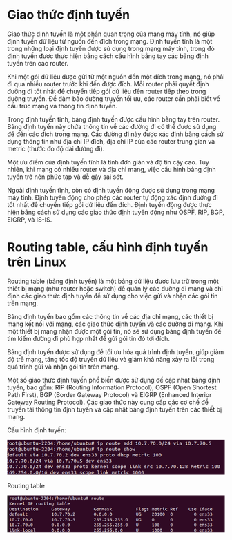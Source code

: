 # Giao thức định tuyến

Giao thức định tuyến là một phần quan trọng của mạng máy tính, nó giúp định tuyến dữ liệu từ nguồn đến đích trong mạng. Định tuyến tĩnh là một trong những loại định tuyến được sử dụng trong mạng máy tính, trong đó định tuyến được thực hiện bằng cách cấu hình bằng tay các bảng định tuyến trên các router.

Khi một gói dữ liệu được gửi từ một nguồn đến một đích trong mạng, nó phải đi qua nhiều router trước khi đến được đích. Mỗi router phải quyết định đường đi tốt nhất để chuyển tiếp gói dữ liệu đến router tiếp theo trong đường truyền. Để đảm bảo đường truyền tối ưu, các router cần phải biết về cấu trúc mạng và thông tin định tuyến.

Trong định tuyến tĩnh, bảng định tuyến được cấu hình bằng tay trên router. Bảng định tuyến này chứa thông tin về các đường đi có thể được sử dụng để đến các đích trong mạng. Các đường đi này được xác định bằng cách sử dụng thông tin như địa chỉ IP đích, địa chỉ IP của các router trung gian và metric (thước đo độ dài đường đi).

Một ưu điểm của định tuyến tĩnh là tính đơn giản và độ tin cậy cao. Tuy nhiên, khi mạng có nhiều router và địa chỉ mạng, việc cấu hình bảng định tuyến trở nên phức tạp và dễ gây sai sót.

Ngoài định tuyến tĩnh, còn có định tuyến động được sử dụng trong mạng máy tính. Định tuyến động cho phép các router tự động xác định đường đi tốt nhất để chuyển tiếp gói dữ liệu đến đích. Định tuyến động được thực hiện bằng cách sử dụng các giao thức định tuyến động như OSPF, RIP, BGP, EIGRP, và IS-IS.


# Routing table, cấu hình định tuyến trên Linux	

Routing table (bảng định tuyến) là một bảng dữ liệu được lưu trữ trong một thiết bị mạng (như router hoặc switch) để quản lý các đường đi mạng và chỉ định các giao thức định tuyến để sử dụng cho việc gửi và nhận các gói tin trên mạng.

Bảng định tuyến bao gồm các thông tin về các địa chỉ mạng, các thiết bị mạng kết nối với mạng, các giao thức định tuyến và các đường đi mạng. Khi một thiết bị mạng nhận được một gói tin, nó sẽ sử dụng bảng định tuyến để tìm kiếm đường đi phù hợp nhất để gửi gói tin đó tới đích.

Bảng định tuyến được sử dụng để tối ưu hóa quá trình định tuyến, giúp giảm độ trễ mạng, tăng tốc độ truyền dữ liệu và giảm khả năng xảy ra lỗi trong quá trình gửi và nhận gói tin trên mạng.

Một số giao thức định tuyến phổ biến được sử dụng để cập nhật bảng định tuyến, bao gồm: RIP (Routing Information Protocol), OSPF (Open Shortest Path First), BGP (Border Gateway Protocol) và EIGRP (Enhanced Interior Gateway Routing Protocol). Các giao thức này cung cấp các cơ chế để truyền tải thông tin định tuyến và cập nhật bảng định tuyến trên các thiết bị mạng.


Cấu hình định tuyến: 

![Alt](https://github.com/sys6101/vupncloud/raw/main/Picture/Network/route1.png)

Routing table

![Alt](https://github.com/sys6101/vupncloud/raw/main/Picture/Network/route2.png)


